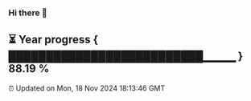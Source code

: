 ### Hi there 👋
⏳ Year progress { ██████████████████████████▁▁▁▁ } 88.19 %
---
⏰ Updated on Mon, 18 Nov 2024 18:13:46 GMT

